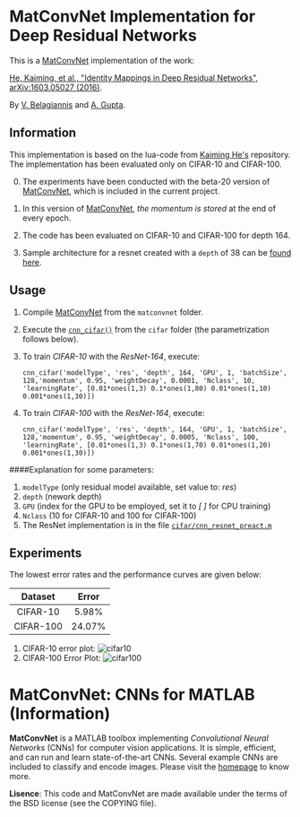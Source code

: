 # MatConvNet Implementation for Deep Residual Networks 

This is a [MatConvNet](http://www.vlfeat.org/matconvnet) implementation of the work:

[He, Kaiming, et al., "Identity Mappings in Deep Residual Networks", arXiv:1603.05027 (2016)](http://arxiv.org/abs/1603.05027).


By [V. Belagiannis](https://scholar.google.com/citations?user=a_ajyu8AAAAJ&hl=en) and [A. Gupta](https://scholar.google.com/citations?hl=en&user=23LELwEAAAAJ).


## Information

This implementation is based on the lua-code from  [Kaiming He's](https://github.com/KaimingHe/resnet-1k-layers) repository. The implementation has been evaluated only on CIFAR-10 and CIFAR-100.

0. The experiments have been conducted with the beta-20 version of [MatConvNet](https://github.com/vlfeat/matconvnet), which is included in the current project.

0. In this version of  [MatConvNet](https://github.com/vlfeat/matconvnet), *the momentum is stored* at the end of every epoch.

0. The code has been evaluated on CIFAR-10 and CIFAR-100 for depth 164. 

0. Sample architecture for a resnet created with a `depth` of 38 can be [found here](https://github.com/bazilas/matconvnet-ResNet/blob/master/sample-resnet-depth38.pdf).

## Usage

1. Compile [MatConvNet](https://github.com/vlfeat/matconvnet) from the ``matconvnet`` folder.
2. Execute the [``cnn_cifar()``](cifar/cnn_cifar.m) from the ``cifar`` folder (the parametrization follows below).
3. To train *CIFAR-10* with the *ResNet-164*, execute:

	```
	cnn_cifar('modelType', 'res', 'depth', 164, 'GPU', 1, 'batchSize', 128,'momentum', 0.95, 'weightDecay', 0.0001, 'Nclass', 10, 'learningRate', [0.01*ones(1,3) 0.1*ones(1,80) 0.01*ones(1,10) 0.001*ones(1,30)])
	
	```

4. To train *CIFAR-100* with the *ResNet-164*, execute:

	```
	cnn_cifar('modelType', 'res', 'depth', 164, 'GPU', 1, 'batchSize', 128,'momentum', 0.95, 'weightDecay', 0.0005, 'Nclass', 100, 'learningRate', [0.01*ones(1,3) 0.1*ones(1,70) 0.01*ones(1,20) 0.001*ones(1,30)])
	
	```

####Explanation for some parameters:
1. ``modelType`` (only residual model available, set value to: *res*)
2. ``depth`` (nework depth)
3. ``GPU`` (index for the GPU to be employed, set it to *[ ]* for CPU training) 
4. ``Nclass`` (10 for CIFAR-10 and 100 for CIFAR-100)
5. The ResNet implementation is in the file [``cifar/cnn_resnet_preact.m``](cifar/cnn_resnet_preact.m "cnn_resnet_preact.m")

## Experiments

The lowest error rates and the performance curves are given below:

|  Dataset  |  Error |
|:---------:|:------:|
|  CIFAR-10 |  5.98% |
| CIFAR-100 | 24.07% |

1.  CIFAR-10 error plot:
![cifar10](cifar10.png "CIFAR-10")
2.  CIFAR-100 Error Plot:
![cifar100](cifar100.png "CIFAR-100")

# MatConvNet: CNNs for MATLAB (Information)

**MatConvNet** is a MATLAB toolbox implementing *Convolutional Neural
Networks* (CNNs) for computer vision applications. It is simple,
efficient, and can run and learn state-of-the-art CNNs. Several
example CNNs are included to classify and encode images. Please visit
the [homepage](http://www.vlfeat.org/matconvnet) to know more.

**Lisence**: This code and MatConvNet are made available under the terms of the BSD license (see the COPYING file).
